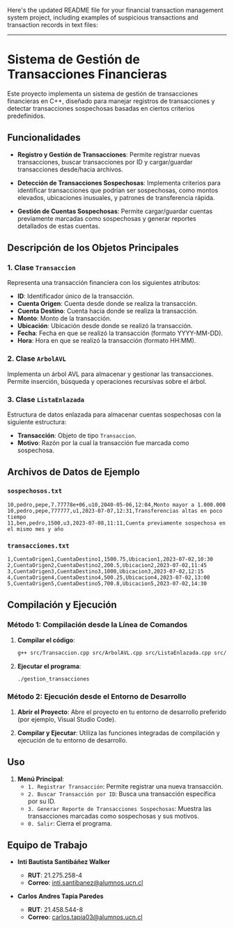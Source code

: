 Here's the updated README file for your financial transaction management system project, including examples of suspicious transactions and transaction records in text files:

---

# Sistema de Gestión de Transacciones Financieras

Este proyecto implementa un sistema de gestión de transacciones financieras en C++, diseñado para manejar registros de transacciones y detectar transacciones sospechosas basadas en ciertos criterios predefinidos.

## Funcionalidades

- **Registro y Gestión de Transacciones**: Permite registrar nuevas transacciones, buscar transacciones por ID y cargar/guardar transacciones desde/hacia archivos.
  
- **Detección de Transacciones Sospechosas**: Implementa criterios para identificar transacciones que podrían ser sospechosas, como montos elevados, ubicaciones inusuales, y patrones de transferencia rápida.

- **Gestión de Cuentas Sospechosas**: Permite cargar/guardar cuentas previamente marcadas como sospechosas y generar reportes detallados de estas cuentas.

## Descripción de los Objetos Principales

### 1. Clase `Transaccion`

Representa una transacción financiera con los siguientes atributos:

- **ID**: Identificador único de la transacción.
- **Cuenta Origen**: Cuenta desde donde se realiza la transacción.
- **Cuenta Destino**: Cuenta hacia donde se realiza la transacción.
- **Monto**: Monto de la transacción.
- **Ubicación**: Ubicación desde donde se realizó la transacción.
- **Fecha**: Fecha en que se realizó la transacción (formato YYYY-MM-DD).
- **Hora**: Hora en que se realizó la transacción (formato HH:MM).

### 2. Clase `ArbolAVL`

Implementa un árbol AVL para almacenar y gestionar las transacciones. Permite inserción, búsqueda y operaciones recursivas sobre el árbol.

### 3. Clase `ListaEnlazada`

Estructura de datos enlazada para almacenar cuentas sospechosas con la siguiente estructura:

- **Transacción**: Objeto de tipo `Transaccion`.
- **Motivo**: Razón por la cual la transacción fue marcada como sospechosa.

## Archivos de Datos de Ejemplo

### `sospechosos.txt`

```
10,pedro,pepe,7.77778e+06,u10,2040-05-06,12:04,Monto mayor a 1.000.000
10,pedro,pepe,777777,u1,2023-07-07,12:31,Transferencias altas en poco tiempo
11,ben,pedro,1500,u3,2023-07-08,11:11,Cuenta previamente sospechosa en el mismo mes y año
```

### `transacciones.txt`

```
1,CuentaOrigen1,CuentaDestino1,1500.75,Ubicacion1,2023-07-02,10:30
2,CuentaOrigen2,CuentaDestino2,200.5,Ubicacion2,2023-07-02,11:45
3,CuentaOrigen3,CuentaDestino3,1000,Ubicacion3,2023-07-02,12:15
4,CuentaOrigen4,CuentaDestino4,500.25,Ubicacion4,2023-07-02,13:00
5,CuentaOrigen5,CuentaDestino5,700.8,Ubicacion5,2023-07-02,14:30
```

## Compilación y Ejecución

### Método 1: Compilación desde la Línea de Comandos

1. **Compilar el código**:
    ```sh
    g++ src/Transaccion.cpp src/ArbolAVL.cpp src/ListaEnlazada.cpp src/Util.cpp main.cpp -I include -o gestion_transacciones
    ```

2. **Ejecutar el programa**:
    ```sh
    ./gestion_transacciones
    ```

### Método 2: Ejecución desde el Entorno de Desarrollo

1. **Abrir el Proyecto**:
    Abre el proyecto en tu entorno de desarrollo preferido (por ejemplo, Visual Studio Code).

2. **Compilar y Ejecutar**:
    Utiliza las funciones integradas de compilación y ejecución de tu entorno de desarrollo.

## Uso

1. **Menú Principal**:
    - `1. Registrar Transacción`: Permite registrar una nueva transacción.
    - `2. Buscar Transacción por ID`: Busca una transacción específica por su ID.
    - `3. Generar Reporte de Transacciones Sospechosas`: Muestra las transacciones marcadas como sospechosas y sus motivos.
    - `0. Salir`: Cierra el programa.

## Equipo de Trabajo

- **Inti Bautista Santibáñez Walker**
  - **RUT**: 21.275.258-4
  - **Correo**: inti.santibanez@alumnos.ucn.cl

- **Carlos Andres Tapia Paredes**
  - **RUT**: 21.458.544-8
  - **Correo**: carlos.tapia03@alumnos.ucn.cl
    
